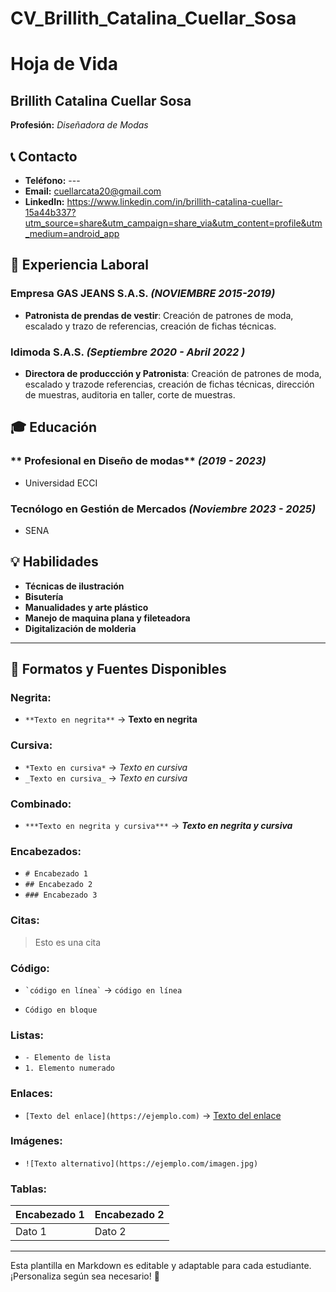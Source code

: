 # CV_Brillith_Catalina_Cuellar_Sosa
# Hoja de Vida

## Brillith Catalina Cuellar Sosa
**Profesión:** _Diseñadora de Modas_

## 📞 Contacto
- **Teléfono:** ---
- **Email:** cuellarcata20@gmail.com
- **LinkedIn:** https://www.linkedin.com/in/brillith-catalina-cuellar-15a44b337?utm_source=share&utm_campaign=share_via&utm_content=profile&utm_medium=android_app

## 🏢 Experiencia Laboral
### **Empresa GAS JEANS S.A.S.** _(NOVIEMBRE 2015-2019)_
- **Patronista de prendas de vestir**: Creación de patrones de moda, escalado y trazo de referencias, creación de fichas técnicas.

### **Idimoda S.A.S.** _(Septiembre 2020 - Abril 2022 )_
- **Directora de produccción y Patronista**: Creación de patrones de moda, escalado y trazode referencias, creación de fichas técnicas, dirección de muestras, auditoria en taller, corte de muestras.

## 🎓 Educación
### ** Profesional en Diseño de modas** _(2019 - 2023)_
- Universidad ECCI
### **Tecnólogo en Gestión de Mercados** _(Noviembre 2023 - 2025)_
- SENA

## 💡 Habilidades
- **Técnicas de ilustración**
- **Bisutería**
- **Manualidades y arte plástico**
- **Manejo de maquina plana y fileteadora**
- **Digitalización de molderia**

---

## 🎨 Formatos y Fuentes Disponibles

### **Negrita:**
- `**Texto en negrita**` → **Texto en negrita**

### **Cursiva:**
- `*Texto en cursiva*` → *Texto en cursiva*
- `_Texto en cursiva_` → _Texto en cursiva_

### **Combinado:**
- `***Texto en negrita y cursiva***` → ***Texto en negrita y cursiva***

### **Encabezados:**
- `# Encabezado 1`
- `## Encabezado 2`
- `### Encabezado 3`

### **Citas:**
> Esto es una cita

### **Código:**
- `` `código en línea` `` → `código en línea`
- ```
  Código en bloque
  ```

### **Listas:**
- `- Elemento de lista`
- `1. Elemento numerado`

### **Enlaces:**
- `[Texto del enlace](https://ejemplo.com)` → [Texto del enlace](https://ejemplo.com)

### **Imágenes:**
- `![Texto alternativo](https://ejemplo.com/imagen.jpg)`

### **Tablas:**
| Encabezado 1 | Encabezado 2 |
|-------------|-------------|
| Dato 1     | Dato 2      |

---

Esta plantilla en Markdown es editable y adaptable para cada estudiante. ¡Personaliza según sea necesario! 🎯


